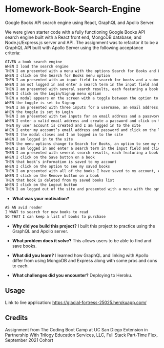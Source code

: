 # Homework-Book-Search-Engine
Google Books API search engine using React, GraphQL and Apollo Server.

We were given starter code with a fully functioning Google Books API search engine built with a React front end, MongoDB database, and Node.js/Express.js server and API. The assignment was to refactor it to be a GraphQL API built with Apollo Server using the following acceptance criteria:
```md
GIVEN a book search engine
WHEN I load the search engine
THEN I am presented with a menu with the options Search for Books and Login/Signup and an input field to search for books and a submit button
WHEN I click on the Search for Books menu option
THEN I am presented with an input field to search for books and a submit button
WHEN I am not logged in and enter a search term in the input field and click the submit button
THEN I am presented with several search results, each featuring a book’s title, author, description, image, and a link to that book on the Google Books site
WHEN I click on the Login/Signup menu option
THEN a modal appears on the screen with a toggle between the option to log in or sign up
WHEN the toggle is set to Signup
THEN I am presented with three inputs for a username, an email address, and a password, and a signup button
WHEN the toggle is set to Login
THEN I am presented with two inputs for an email address and a password and login button
WHEN I enter a valid email address and create a password and click on the signup button
THEN my user account is created and I am logged in to the site
WHEN I enter my account’s email address and password and click on the login button
THEN I the modal closes and I am logged in to the site
WHEN I am logged in to the site
THEN the menu options change to Search for Books, an option to see my saved books, and Logout
WHEN I am logged in and enter a search term in the input field and click the submit button
THEN I am presented with several search results, each featuring a book’s title, author, description, image, and a link to that book on the Google Books site and a button to save a book to my account
WHEN I click on the Save button on a book
THEN that book’s information is saved to my account
WHEN I click on the option to see my saved books
THEN I am presented with all of the books I have saved to my account, each featuring the book’s title, author, description, image, and a link to that book on the Google Books site and a button to remove a book from my account
WHEN I click on the Remove button on a book
THEN that book is deleted from my saved books list
WHEN I click on the Logout button
THEN I am logged out of the site and presented with a menu with the options Search for Books and Login/Signup and an input field to search for books and a submit button  

```
- **What was your motivation?**
```md
AS AN avid reader
I WANT to search for new books to read
SO THAT I can keep a list of books to purchase

```
  
- **Why did you build this project?**
I built this project to practice using the GraphQL and Apollo server.

- **What problem does it solve?**
This allows users to be able to find and save books.

- **What did you learn?**
I learned how GraphQL and linking with Apollo differ from using MongoDB and Express along with some pros and cons to each.

- **What challenges did you encounter?**
Deploying to Heroku.
  
 
 ## Usage
 
 Link to live application: https://glacial-fortress-25025.herokuapp.com/


## Credits  
Assignment from The Coding Boot Camp at UC San Diego Extension in Partnership With Trilogy Education Services, LLC, Full Stack Part-Time Flex, September 2021 Cohort
